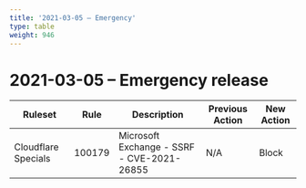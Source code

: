 ```yaml
---
title: '2021-03-05 – Emergency'
type: table
weight: 946
---
```


# 2021-03-05 – Emergency release

<TableWrap><table style="width: 100%">

<thead>
  <tr>
    <th>Ruleset</th>
    <th>Rule</th>
    <th>Description</th>
    <th>Previous Action</th>
    <th>New Action</th>
  </tr>
</thead>
<tbody>
  <tr>
    <td>Cloudflare Specials</td>
    <td>100179</td>
    <td>Microsoft Exchange - SSRF - CVE-2021-26855</td>
    <td>N/A</td>
    <td>Block</td>
  </tr>
</tbody>

</table></TableWrap>
